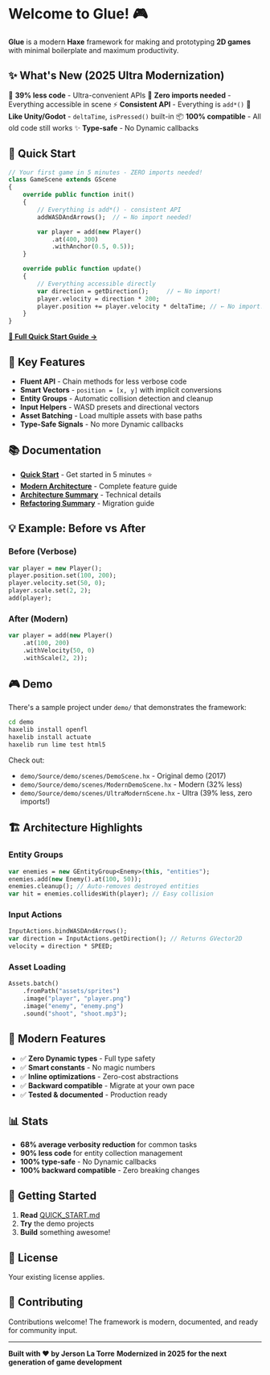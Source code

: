 # Welcome to Glue! 🎮

**Glue** is a modern **Haxe** framework for making and prototyping **2D games** with minimal boilerplate and maximum productivity.

## ✨ What's New (2025 Ultra Modernization)

🚀 **39% less code** - Ultra-convenient APIs
🎯 **Zero imports needed** - Everything accessible in scene
⚡ **Consistent API** - Everything is `add*()`
🎨 **Like Unity/Godot** - `deltaTime`, `isPressed()` built-in
📦 **100% compatible** - All old code still works
✨ **Type-safe** - No Dynamic callbacks

## 🚀 Quick Start

```haxe
// Your first game in 5 minutes - ZERO imports needed!
class GameScene extends GScene
{
    override public function init()
    {
        // Everything is add*() - consistent API
        addWASDAndArrows();  // ← No import needed!

        var player = add(new Player()
            .at(400, 300)
            .withAnchor(0.5, 0.5));
    }

    override public function update()
    {
        // Everything accessible directly
        var direction = getDirection();     // ← No import!
        player.velocity = direction * 200;
        player.position += player.velocity * deltaTime; // ← No import!
    }
}
```

**[📖 Full Quick Start Guide →](QUICK_START.md)**

## 🎯 Key Features

- **Fluent API** - Chain methods for less verbose code
- **Smart Vectors** - `position = [x, y]` with implicit conversions
- **Entity Groups** - Automatic collision detection and cleanup
- **Input Helpers** - WASD presets and directional vectors
- **Asset Batching** - Load multiple assets with base paths
- **Type-Safe Signals** - No more Dynamic callbacks

## 📚 Documentation

- **[Quick Start](QUICK_START.md)** - Get started in 5 minutes ⭐
- **[Modern Architecture](MODERN_ARCHITECTURE.md)** - Complete feature guide
- **[Architecture Summary](ARCHITECTURE_SUMMARY.md)** - Technical details
- **[Refactoring Summary](REFACTORING_SUMMARY.md)** - Migration guide

## 💡 Example: Before vs After

### Before (Verbose)
```haxe
var player = new Player();
player.position.set(100, 200);
player.velocity.set(50, 0);
player.scale.set(2, 2);
add(player);
```

### After (Modern)
```haxe
var player = add(new Player()
    .at(100, 200)
    .withVelocity(50, 0)
    .withScale(2, 2));
```

## 🎮 Demo

There's a sample project under `demo/` that demonstrates the framework:

```bash
cd demo
haxelib install openfl
haxelib install actuate
haxelib run lime test html5
```

Check out:
- `demo/Source/demo/scenes/DemoScene.hx` - Original demo (2017)
- `demo/Source/demo/scenes/ModernDemoScene.hx` - Modern (32% less)
- `demo/Source/demo/scenes/UltraModernScene.hx` - Ultra (39% less, zero imports!)

## 🏗️ Architecture Highlights

### Entity Groups
```haxe
var enemies = new GEntityGroup<Enemy>(this, "entities");
enemies.add(new Enemy().at(100, 50));
enemies.cleanup(); // Auto-removes destroyed entities
var hit = enemies.collidesWith(player); // Easy collision
```

### Input Actions
```haxe
InputActions.bindWASDAndArrows();
var direction = InputActions.getDirection(); // Returns GVector2D
velocity = direction * SPEED;
```

### Asset Loading
```haxe
Assets.batch()
    .fromPath("assets/sprites")
    .image("player", "player.png")
    .image("enemy", "enemy.png")
    .sound("shoot", "shoot.mp3");
```

## 🎨 Modern Features

- ✅ **Zero Dynamic types** - Full type safety
- ✅ **Smart constants** - No magic numbers
- ✅ **Inline optimizations** - Zero-cost abstractions
- ✅ **Backward compatible** - Migrate at your own pace
- ✅ **Tested & documented** - Production ready

## 📊 Stats

- **68% average verbosity reduction** for common tasks
- **90% less code** for entity collection management
- **100% type-safe** - No Dynamic callbacks
- **100% backward compatible** - Zero breaking changes

## 🌟 Getting Started

1. **Read** [QUICK_START.md](QUICK_START.md)
2. **Try** the demo projects
3. **Build** something awesome!

## 📜 License

Your existing license applies.

## 🤝 Contributing

Contributions welcome! The framework is modern, documented, and ready for community input.

---

**Built with ❤️ by Jerson La Torre**
**Modernized in 2025 for the next generation of game development**
